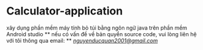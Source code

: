 # Calculator-application
xây dụng phần mềm máy tính bỏ túi bằng ngôn ngữ java trên phần mềm Android studio
** nếu có vấn đề về bản quyển source code, vui lòng liên hệ với tôi thông qua email: ** *nguyenducquan2001@gmail.com*
